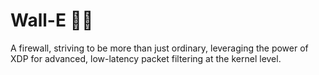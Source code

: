 # Wall-E 🤖🌱
A firewall, striving to be more than just ordinary, leveraging the power of XDP for advanced, low-latency packet filtering at the kernel level.
